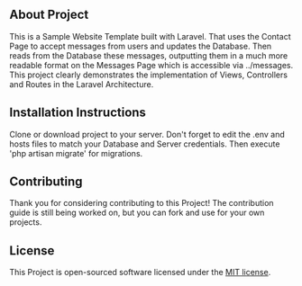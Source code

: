 
## About Project

This is a Sample Website Template built with Laravel. That uses the Contact Page to accept messages from users and updates the Database. Then reads from the Database these messages, outputting them in a much more readable format on the Messages Page which is accessible via ../messages. This project clearly demonstrates the implementation of Views, Controllers and Routes in the Laravel Architecture.

## Installation Instructions

Clone or download project to your server. Don't forget to edit the .env and hosts files to match your Database and Server credentials. Then execute 'php artisan migrate' for migrations.


## Contributing

Thank you for considering contributing to this Project! The contribution guide is still being worked on, but you can fork and use for your own projects.


## License

This Project is open-sourced software licensed under the [MIT license](http://opensource.org/licenses/MIT).
